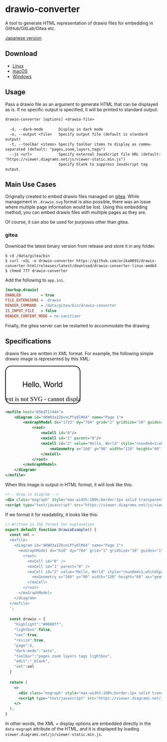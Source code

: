 # drawio-converter
A tool to generate HTML representation of drawio files for embedding in GitHub/GitLab/Gitea etc.

[Japanese version](README_ja.md)

## Download
* [Linux](https://github.com/arika0093/drawio-converter/releases/latest/download/drawio-converter-linux-amd64)
* [macOS](https://github.com/arika0093/drawio-converter/releases/latest/download/drawio-converter-macos-amd64)
* [Windows](https://github.com/arika0093/drawio-converter/releases/latest/download/drawio-converter-windows-amd64.exe)

## Usage
Pass a drawio file as an argument to generate HTML that can be displayed as is. If no specific output is specified, it will be printed to standard output.

```
drawio-converter [options] <drawio-file>

  -d, --dark-mode       Display in dark mode
  -o, --output <file>   Specify output file (default is standard output)
  -t, --toolbar <items> Specify toolbar items to display as comma-separated (default: "pages,zoom,layers,tags")
  --js <url>            Specify external JavaScript file URL (default: "https://viewer.diagrams.net/js/viewer-static.min.js")
                        Specify blank to suppress JavaScript tag output.
```

## Main Use Cases
Originally created to embed drawio files managed on [gitea](https://gitea.io/).
While management in `.drawio.svg` format is also possible, there was an issue where multiple page information would be lost.
Using this embedding method, you can embed drawio files with multiple pages as they are.

Of course, it can also be used for purposes other than gitea.

### gitea

Download the latest binary version from release and store it in any folder.

```
$ cd /data/gitea/bin
$ curl -sSL -o drawio-converter https://github.com/arika0093/drawio-converter-html/releases/latest/download/drawio-converter-linux-amd64
$ chmod 777 drawio-converter
```

Add the following to `app.ini`.

```ini
[markup.drawio]
ENABLED         = true
FILE_EXTENSIONS = .drawio
RENDER_COMMAND  = /data/gitea/bin/drawio-converter
IS_INPUT_FILE   = false
RENDER_CONTENT_MODE = no-sanitizer
```

Finally, the gitea server can be restarted to accommodate the drawing.


## Specifications
drawio files are written in XML format.
For example, the following simple drawio image is represented by this XML:

![Hello, World](./assets/sample.svg)

```xml
<mxfile host="65bd71144e">
    <diagram id="dKW03aIZ6vnLPfy8lMd4" name="Page 1">
        <mxGraphModel dx="1723" dy="784" grid="1" gridSize="10" guides="1" tooltips="1" connect="1" arrows="1" fold="1" page="1" pageScale="1" pageWidth="1169" pageHeight="827" math="0" shadow="0">
            <root>
                <mxCell id="0"/>
                <mxCell id="1" parent="0"/>
                <mxCell id="2" value="Hello, World" style="rounded=1;whiteSpace=wrap;html=1;" vertex="1" parent="1">
                    <mxGeometry x="160" y="90" width="120" height="60" as="geometry"/>
                </mxCell>
            </root>
        </mxGraphModel>
    </diagram>
</mxfile>
```

When this image is output in HTML format, it will look like this:

```html
<!-- draw.io diagram -->
<div class="mxgraph" style="max-width:100%;border:1px solid transparent;" data-mxgraph="{&quot;highlight&quot;:&quot;#0000ff&quot;,&quot;lightbox&quot;:false,&quot;nav&quot;:true,&quot;resize&quot;:true,&quot;toolbar&quot;:&quot;zoom layers tags&quot;,&quot;edit&quot;:&quot;_blank&quot;,&quot;xml&quot;:&quot;&lt;mxfile&gt;\n  &lt;diagram id=\&quot;dKW03aIZ6vnLPfy8lMd4\&quot; name=\&quot;Page 1\&quot;&gt;\n    &lt;mxGraphModel dx=\&quot;618\&quot; dy=\&quot;784\&quot; grid=\&quot;1\&quot; gridSize=\&quot;10\&quot; guides=\&quot;1\&quot; tooltips=\&quot;1\&quot; connect=\&quot;1\&quot; arrows=\&quot;1\&quot; fold=\&quot;1\&quot; page=\&quot;1\&quot; pageScale=\&quot;1\&quot; pageWidth=\&quot;1169\&quot; pageHeight=\&quot;827\&quot; math=\&quot;0\&quot; shadow=\&quot;0\&quot;&gt;\n      &lt;root&gt;\n        &lt;mxCell id=\&quot;0\&quot; /&gt;\n        &lt;mxCell id=\&quot;1\&quot; parent=\&quot;0\&quot; /&gt;\n        &lt;mxCell id=\&quot;2\&quot; value=\&quot;Hello, World\&quot; style=\&quot;rounded=1;whiteSpace=wrap;html=1;\&quot; parent=\&quot;1\&quot; vertex=\&quot;1\&quot;&gt;\n          &lt;mxGeometry x=\&quot;160\&quot; y=\&quot;90\&quot; width=\&quot;120\&quot; height=\&quot;60\&quot; as=\&quot;geometry\&quot; /&gt;\n        &lt;/mxCell&gt;\n      &lt;/root&gt;\n    &lt;/mxGraphModel&gt;\n  &lt;/diagram&gt;\n&lt;/mxfile&gt;\n&quot;}"></div>
<script type="text/javascript" src="https://viewer.diagrams.net/js/viewer-static.min.js"></script>
```

If we format it for readability, it looks like this:

```jsx
// Written in JSX format for explanation
export default function DrawioExample() {
  const xml = `
  <mxfile>
    <diagram id="dKW03aIZ6vnLPfy8lMd4" name="Page 1">
      <mxGraphModel dx="618" dy="784" grid="1" gridSize="10" guides="1" tooltips="1" connect="1" arrows="1" fold="1" page="1" pageScale="1" pageWidth="1169" pageHeight="827" math="0" shadow="0">
        <root>
          <mxCell id="0" />
          <mxCell id="1" parent="0" />
          <mxCell id="2" value="Hello, World" style="rounded=1;whiteSpace=wrap;html=1;" parent="1" vertex="1">
            <mxGeometry x="160" y="90" width="120" height="60" as="geometry" />
          </mxCell>
        </root>
      </mxGraphModel>
    </diagram>
  </mxfile>
  `;

  const drawio = {
    "highlight":"#0000ff",
    "lightbox":false,
    "nav":true,
    "resize":true,
    "page":0,
    "dark-mode":"auto",
    "toolbar":"pages zoom layers tags lightbox",
    "edit":"_blank",
    "xml":xml
  }

  return (
    <>
      <div class="mxgraph" style="max-width:100%;border:1px solid transparent;" data-mxgraph={drawio}></div>
      <script type="text/javascript" src="https://viewer.diagrams.net/js/viewer-static.min.js"></script>
    </>
  );
}
```

In other words, the XML + display options are embedded directly in the `data-mxgraph` attribute of the HTML, and it is displayed by loading `viewer.diagrams.net/js/viewer-static.min.js`.
